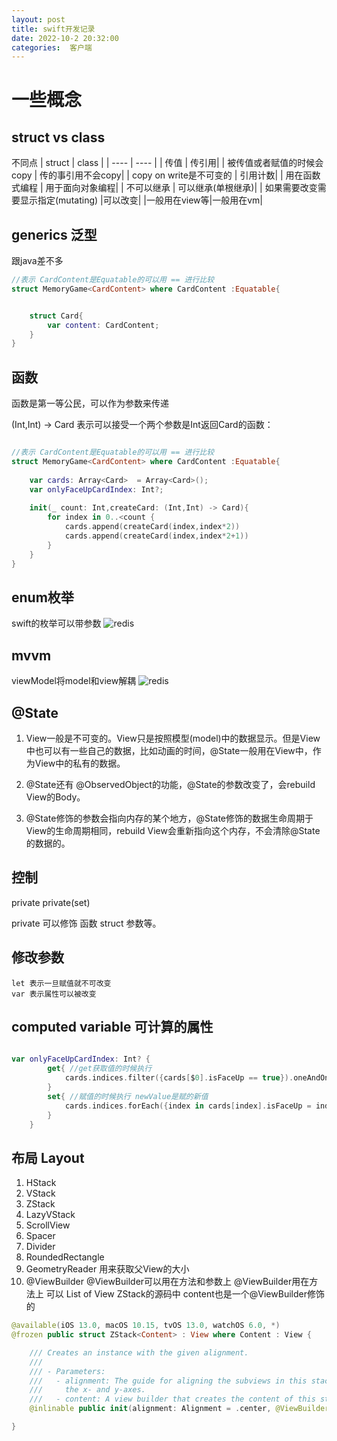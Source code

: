 ```yaml
---
layout: post
title: swift开发记录
date: 2022-10-2 20:32:00
categories:  客户端
---
```


# 一些概念
## struct vs class
不同点
|  struct   | class  |
|  ----  | ----  | 
| 传值  | 传引用|
| 被传值或者赋值的时候会copy  | 传的事引用不会copy|
| copy on write是不可变的  | 引用计数|
| 用在函数式编程  | 用于面向对象编程|
| 不可以继承  | 可以继承(单根继承)|
| 如果需要改变需要显示指定(mutating)  |可以改变|
|一般用在view等|一般用在vm|



## generics 泛型

跟java差不多

```swift
//表示 CardContent是Equatable的可以用 == 进行比较
struct MemoryGame<CardContent> where CardContent :Equatable{


    struct Card{
        var content: CardContent;
    }
}

```


## 函数
函数是第一等公民，可以作为参数来传递

(Int,Int) -> Card 表示可以接受一个两个参数是Int返回Card的函数： 
```swift

//表示 CardContent是Equatable的可以用 == 进行比较
struct MemoryGame<CardContent> where CardContent :Equatable{
    
    var cards: Array<Card>  = Array<Card>();
    var onlyFaceUpCardIndex: Int?;
    
    init(_ count: Int,createCard: (Int,Int) -> Card){
        for index in 0..<count {
            cards.append(createCard(index,index*2))
            cards.append(createCard(index,index*2+1))
        }
    }
}
```

## enum枚举
swift的枚举可以带参数
![redis](https://raw.githubusercontent.com/QuietListener/quietlistener.github.io/master/images/2022-10-02-enum.png)

## mvvm
viewModel将model和view解耦
![redis](https://raw.githubusercontent.com/QuietListener/quietlistener.github.io/master/images/202210-02-mvvm.png)

## @State
1. View一般是不可变的。View只是按照模型(model)中的数据显示。但是View中也可以有一些自己的数据，比如动画的时间，@State一般用在View中，作为View中的私有的数据。

2. @State还有  @ObservedObject的功能，@State的参数改变了，会rebuild View的Body。

3. @State修饰的参数会指向内存的某个地方，@State修饰的数据生命周期于View的生命周期相同，rebuild View会重新指向这个内存，不会清除@State的数据的。

## 控制
private private(set)

private 可以修饰 函数 struct 参数等。


## 修改参数
    let 表示一旦赋值就不可改变
    var 表示属性可以被改变

## computed variable 可计算的属性
```swift

var onlyFaceUpCardIndex: Int? {
        get{ //get获取值的时候执行
            cards.indices.filter({cards[$0].isFaceUp == true}).oneAndOnly
        }
        set{ //赋值的时候执行 newValue是赋的新值
            cards.indices.forEach({index in cards[index].isFaceUp = index==newValue})
        }
    }
```

## 布局 Layout

1. HStack 
2. VStack
3. ZStack
4. LazyVStack
5. ScrollView 
6. Spacer 
7. Divider
8. RoundedRectangle
9. GeometryReader 用来获取父View的大小
10. @ViewBuilder
    @ViewBuilder可以用在方法和参数上 
    @ViewBuilder用在方法上 可以 List of View
    ZStack的源码中 content也是一个@ViewBuilder修饰的
```swift
@available(iOS 13.0, macOS 10.15, tvOS 13.0, watchOS 6.0, *)
@frozen public struct ZStack<Content> : View where Content : View {

    /// Creates an instance with the given alignment.
    ///
    /// - Parameters:
    ///   - alignment: The guide for aligning the subviews in this stack on both
    ///     the x- and y-axes.
    ///   - content: A view builder that creates the content of this stack.
    @inlinable public init(alignment: Alignment = .center, @ViewBuilder content: () -> Content)

}
```